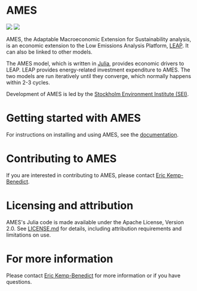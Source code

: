# AMES

[![](https://img.shields.io/badge/docs-stable-blue.svg)](https://sei-international.github.io/AMES.jl/stable)
[![](https://img.shields.io/badge/docs-dev-blue.svg)](https://sei-international.github.io/AMES.jl/dev)

AMES, the Adaptable Macroeconomic Extension for Sustainability analysis, is an economic extension to the Low Emissions Analysis Platform, [LEAP](https://leap.sei.org/). It can also be linked to other models.

The AMES model, which is written in [Julia](https://julialang.org/), provides economic drivers to LEAP. LEAP provides energy-related investment expenditure to AMES. The two models are run iteratively until they converge, which normally happens within 2-3 cycles.

Development of AMES is led by the [Stockholm Environment Institute (SEI)](https://www.sei.org/).

# Getting started with AMES

For instructions on installing and using AMES, see the [documentation](https://sei-international.github.io/AMES.jl/).

# Contributing to AMES

If you are interested in contributing to AMES, please contact [Eric Kemp-Benedict](https://www.sei.org/people/eric-kemp-benedict/).

# Licensing and attribution

AMES's Julia code is made available under the Apache License, Version 2.0. See [LICENSE.md](LICENSE.md) for details, including attribution requirements and limitations on use.

# For more information

Please contact [Eric Kemp-Benedict](https://www.sei.org/people/eric-kemp-benedict/) for more information or if you have questions.
